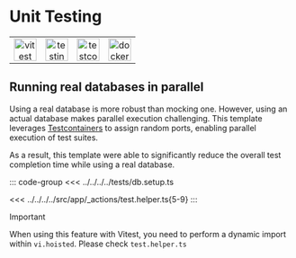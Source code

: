 # Unit Testing

|                                                             |                                                                               |                                                                             |                                                             |
| :---------------------------------------------------------: | :---------------------------------------------------------------------------: | :-------------------------------------------------------------------------: | :---------------------------------------------------------: |
| <img src="/images/libs/vitest.png" alt="vitest" width="40"> | <img src="/images/libs/testing-library.png" alt="testing-library" width="40"> | <img src="/images/libs/testcontainers.png" alt="testcontainers" width="40"> | <img src="/images/libs/docker.png" alt="docker" width="40"> |

## Running real databases in parallel <Badge type="tip" text="Best Practice" />

Using a real database is more robust than mocking one. However, using an actual database makes parallel execution challenging. This template leverages [Testcontainers](https://testcontainers.com/) to assign random ports, enabling parallel execution of test suites.

As a result, this template were able to significantly reduce the overall test completion time while using a real database.

::: code-group
<<< ../../../../tests/db.setup.ts

<!-- prettier-ignore -->
<<< ../../../../src/app/_actions/test.helper.ts{5-9}
:::

> [!IMPORTANT]
> When using this feature with Vitest, you need to perform a dynamic import within `vi.hoisted`. Please check `test.helper.ts`
